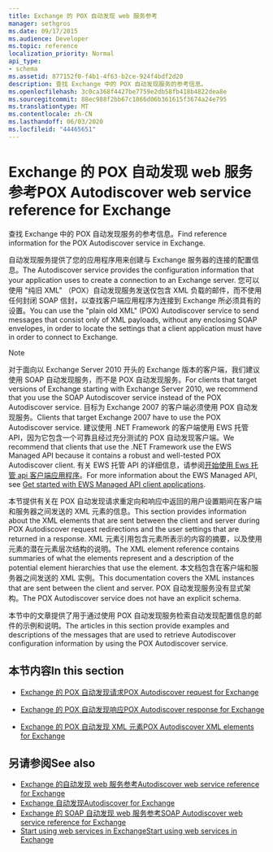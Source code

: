 ```yaml
---
title: Exchange 的 POX 自动发现 web 服务参考
manager: sethgros
ms.date: 09/17/2015
ms.audience: Developer
ms.topic: reference
localization_priority: Normal
api_type:
- schema
ms.assetid: 877152f0-f4b1-4f63-b2ce-924f4bdf2d20
description: 查找 Exchange 中的 POX 自动发现服务的参考信息。
ms.openlocfilehash: 3c0ca368f4427be7759e2db58fb418b4822dea8e
ms.sourcegitcommit: 88ec988f2bb67c1866d06b361615f3674a24e795
ms.translationtype: MT
ms.contentlocale: zh-CN
ms.lasthandoff: 06/03/2020
ms.locfileid: "44465651"
---
```

# <a name="pox-autodiscover-web-service-reference-for-exchange"></a><span data-ttu-id="883b3-103">Exchange 的 POX 自动发现 web 服务参考</span><span class="sxs-lookup"><span data-stu-id="883b3-103">POX Autodiscover web service reference for Exchange</span></span>

<span data-ttu-id="883b3-104">查找 Exchange 中的 POX 自动发现服务的参考信息。</span><span class="sxs-lookup"><span data-stu-id="883b3-104">Find reference information for the POX Autodiscover service in Exchange.</span></span>
  
<span data-ttu-id="883b3-105">自动发现服务提供了您的应用程序用来创建与 Exchange 服务器的连接的配置信息。</span><span class="sxs-lookup"><span data-stu-id="883b3-105">The Autodiscover service provides the configuration information that your application uses to create a connection to an Exchange server.</span></span> <span data-ttu-id="883b3-106">您可以使用 "纯旧 XML" （POX）自动发现服务发送仅包含 XML 负载的邮件，而不使用任何封闭 SOAP 信封，以查找客户端应用程序为连接到 Exchange 所必须具有的设置。</span><span class="sxs-lookup"><span data-stu-id="883b3-106">You can use the "plain old XML" (POX) Autodiscover service to send messages that consist only of XML payloads, without any enclosing SOAP envelopes, in order to locate the settings that a client application must have in order to connect to Exchange.</span></span>
  
> [!NOTE]
> <span data-ttu-id="883b3-107">对于面向以 Exchange Server 2010 开头的 Exchange 版本的客户端，我们建议使用 SOAP 自动发现服务，而不是 POX 自动发现服务。</span><span class="sxs-lookup"><span data-stu-id="883b3-107">For clients that target versions of Exchange starting with Exchange Server 2010, we recommend that you use the SOAP Autodiscover service instead of the POX Autodiscover service.</span></span> <span data-ttu-id="883b3-108">目标为 Exchange 2007 的客户端必须使用 POX 自动发现服务。</span><span class="sxs-lookup"><span data-stu-id="883b3-108">Clients that target Exchange 2007 have to use the POX Autodiscover service.</span></span> <span data-ttu-id="883b3-109">建议使用 .NET Framework 的客户端使用 EWS 托管 API，因为它包含一个可靠且经过充分测试的 POX 自动发现客户端。</span><span class="sxs-lookup"><span data-stu-id="883b3-109">We recommend that clients that use the .NET Framework use the EWS Managed API because it contains a robust and well-tested POX Autodiscover client.</span></span> <span data-ttu-id="883b3-110">有关 EWS 托管 API 的详细信息，请参阅[开始使用 Ews 托管 api 客户端应用程序](https://msdn.microsoft.com/library/c2267733-6f4f-49e5-9614-1e4a24c3af1a%28Office.15%29.aspx)。</span><span class="sxs-lookup"><span data-stu-id="883b3-110">For more information about the EWS Managed API, see [Get started with EWS Managed API client applications](https://msdn.microsoft.com/library/c2267733-6f4f-49e5-9614-1e4a24c3af1a%28Office.15%29.aspx).</span></span> 
  
<span data-ttu-id="883b3-111">本节提供有关在 POX 自动发现请求重定向和响应中返回的用户设置期间在客户端和服务器之间发送的 XML 元素的信息。</span><span class="sxs-lookup"><span data-stu-id="883b3-111">This section provides information about the XML elements that are sent between the client and server during POX Autodiscover request redirections and the user settings that are returned in a response.</span></span> <span data-ttu-id="883b3-112">XML 元素引用包含元素所表示的内容的摘要，以及使用元素的潜在元素层次结构的说明。</span><span class="sxs-lookup"><span data-stu-id="883b3-112">The XML element reference contains summaries of what the elements represent and a description of the potential element hierarchies that use the element.</span></span> <span data-ttu-id="883b3-113">本文档包含在客户端和服务器之间发送的 XML 实例。</span><span class="sxs-lookup"><span data-stu-id="883b3-113">This documentation covers the XML instances that are sent between the client and server.</span></span> <span data-ttu-id="883b3-114">POX 自动发现服务没有显式架构。</span><span class="sxs-lookup"><span data-stu-id="883b3-114">The POX Autodiscover service does not have an explicit schema.</span></span>
  
<span data-ttu-id="883b3-115">本节中的文章提供了用于通过使用 POX 自动发现服务检索自动发现配置信息的邮件的示例和说明。</span><span class="sxs-lookup"><span data-stu-id="883b3-115">The articles in this section provide examples and descriptions of the messages that are used to retrieve Autodiscover configuration information by using the POX Autodiscover service.</span></span> 
  
## <a name="in-this-section"></a><span data-ttu-id="883b3-116">本节内容</span><span class="sxs-lookup"><span data-stu-id="883b3-116">In this section</span></span>
<span data-ttu-id="883b3-117"><a name="bk_InThisSection"> </a></span><span class="sxs-lookup"><span data-stu-id="883b3-117"><a name="bk_InThisSection"> </a></span></span>

- [<span data-ttu-id="883b3-118">Exchange 的 POX 自动发现请求</span><span class="sxs-lookup"><span data-stu-id="883b3-118">POX Autodiscover request for Exchange</span></span>](pox-autodiscover-request-for-exchange.md)
    
- [<span data-ttu-id="883b3-119">Exchange 的 POX 自动发现响应</span><span class="sxs-lookup"><span data-stu-id="883b3-119">POX Autodiscover response for Exchange</span></span>](pox-autodiscover-response-for-exchange.md)
    
- [<span data-ttu-id="883b3-120">Exchange 的 POX 自动发现 XML 元素</span><span class="sxs-lookup"><span data-stu-id="883b3-120">POX Autodiscover XML elements for Exchange</span></span>](pox-autodiscover-xml-elements-for-exchange.md)
    
## <a name="see-also"></a><span data-ttu-id="883b3-121">另请参阅</span><span class="sxs-lookup"><span data-stu-id="883b3-121">See also</span></span>

- [<span data-ttu-id="883b3-122">Exchange 的自动发现 web 服务参考</span><span class="sxs-lookup"><span data-stu-id="883b3-122">Autodiscover web service reference for Exchange</span></span>](autodiscover-web-service-reference-for-exchange.md)
- [<span data-ttu-id="883b3-123">Exchange 自动发现</span><span class="sxs-lookup"><span data-stu-id="883b3-123">Autodiscover for Exchange</span></span>](../exchange-web-services/autodiscover-for-exchange.md)   
- [<span data-ttu-id="883b3-124">Exchange 的 SOAP 自动发现 web 服务参考</span><span class="sxs-lookup"><span data-stu-id="883b3-124">SOAP Autodiscover web service reference for Exchange</span></span>](soap-autodiscover-web-service-reference-for-exchange.md)
- [<span data-ttu-id="883b3-125">Start using web services in Exchange</span><span class="sxs-lookup"><span data-stu-id="883b3-125">Start using web services in Exchange</span></span>](../exchange-web-services/start-using-web-services-in-exchange.md)
    

